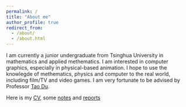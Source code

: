 ```yaml
---
permalink: /
title: "About me"
author_profile: true
redirect_from: 
  - /about/
  - /about.html
---
```


I am currently a junior undergraduate from Tsinghua University in mathematics and applied methematics.
I am interested in computer graphics, especially in physical-based animation. I hope to use the knowlegde of methematics, physics and computer to the real world, including film/TV and video games. I am very fortunate to be advised by Professor [Tao Du](https://people.iiis.tsinghua.edu.cn/~taodu/). 

Here is my [CV](../assets/CV.pdf), some [notes](../assets/note.pdf) and [reports](../assets/report.pdf)

